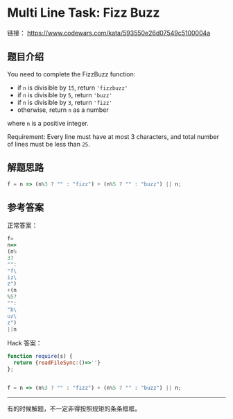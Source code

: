 # Multi Line Task: Fizz Buzz

链接： <https://www.codewars.com/kata/593550e26d07549c5100004a>

## 题目介绍

You need to complete the FizzBuzz function:

- if `n` is divisible by `15`, return `'fizzbuzz'`
- if `n` is divisible by `5`, return `'buzz'`
- if `n` is divisible by `3`, return `'fizz'`
- otherwise, return `n` as a number

where `n` is a positive integer.

Requirement: Every line must have at most 3 characters, and total number of lines must be less than `25`.

## 解题思路

```js
f = n => (n%3 ? "" : "fizz") + (n%5 ? "" : "buzz") || n;
```

## 参考答案

正常答案：

```js
f=
n=>
(n%
3?
"":
"f\
iz\
z")
+(n
%5?
"":
"b\
uz\
z")
||n
```

Hack 答案：

```js
function require(s) {
  return {readFileSync:()=>''}
};


f = n => (n%3 ? "" : "fizz") + (n%5 ? "" : "buzz") || n;
```

---

有的时候解题，不一定非得按照规矩的条条框框。

